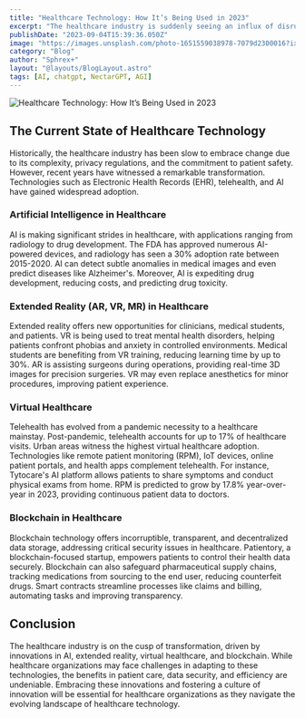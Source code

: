 ```yaml
---
title: "Healthcare Technology: How It’s Being Used in 2023"
excerpt: "The healthcare industry is suddenly seeing an influx of disruptive technology"
publishDate: "2023-09-04T15:39:36.050Z"
image: "https://images.unsplash.com/photo-1651559038978-7079d2300016?ixlib=rb-4.0.3&ixid=M3wxMjA3fDB8MHxwaG90by1wYWdlfHx8fGVufDB8fHx8fA%3D%3D&auto=format&fit=crop&w=1470&q=80"
category: "Blog"
author: "Sphrex+"
layout: "@layouts/BlogLayout.astro"
tags: [AI, chatgpt, NectarGPT, AGI]
---
```


<p><img src="https://images.unsplash.com/photo-1488590528505-98d2b5aba04b?ixlib=rb-4.0.3&ixid=M3wxMjA3fDB8MHxwaG90by1wYWdlfHx8fGVufDB8fHx8fA%3D%3D&auto=format&fit=crop&w=1470&q=80" alt="Healthcare Technology: How It’s Being Used in 2023" /></p>

<h2 id="the-current-state-of-healthcare-technology">The Current State of Healthcare Technology</h2>
<p>Historically, the healthcare industry has been slow to embrace change due to its complexity, privacy regulations, and the commitment to patient safety. However, recent years have witnessed a remarkable transformation. Technologies such as Electronic Health Records (EHR), telehealth, and AI have gained widespread adoption.</p>
<h3 id="artificial-intelligence-in-healthcare">Artificial Intelligence in Healthcare</h3>
<p>AI is making significant strides in healthcare, with applications ranging from radiology to drug development. The FDA has approved numerous AI-powered devices, and radiology has seen a 30% adoption rate between 2015-2020. AI can detect subtle anomalies in medical images and even predict diseases like Alzheimer&#39;s. Moreover, AI is expediting drug development, reducing costs, and predicting drug toxicity.</p>
<h3 id="extended-reality-ar-vr-mr-in-healthcare">Extended Reality (AR, VR, MR) in Healthcare</h3>
<p>Extended reality offers new opportunities for clinicians, medical students, and patients. VR is being used to treat mental health disorders, helping patients confront phobias and anxiety in controlled environments. Medical students are benefiting from VR training, reducing learning time by up to 30%. AR is assisting surgeons during operations, providing real-time 3D images for precision surgeries. VR may even replace anesthetics for minor procedures, improving patient experience.</p>
<h3 id="virtual-healthcare">Virtual Healthcare</h3>
<p>Telehealth has evolved from a pandemic necessity to a healthcare mainstay. Post-pandemic, telehealth accounts for up to 17% of healthcare visits. Urban areas witness the highest virtual healthcare adoption. Technologies like remote patient monitoring (RPM), IoT devices, online patient portals, and health apps complement telehealth. For instance, Tytocare&#39;s AI platform allows patients to share symptoms and conduct physical exams from home. RPM is predicted to grow by 17.8% year-over-year in 2023, providing continuous patient data to doctors.</p>
<h3 id="blockchain-in-healthcare">Blockchain in Healthcare</h3>
<p>Blockchain technology offers incorruptible, transparent, and decentralized data storage, addressing critical security issues in healthcare. Patientory, a blockchain-focused startup, empowers patients to control their health data securely. Blockchain can also safeguard pharmaceutical supply chains, tracking medications from sourcing to the end user, reducing counterfeit drugs. Smart contracts streamline processes like claims and billing, automating tasks and improving transparency.</p>
<h2 id="conclusion">Conclusion</h2>
<p>The healthcare industry is on the cusp of transformation, driven by innovations in AI, extended reality, virtual healthcare, and blockchain. While healthcare organizations may face challenges in adapting to these technologies, the benefits in patient care, data security, and efficiency are undeniable. Embracing these innovations and fostering a culture of innovation will be essential for healthcare organizations as they navigate the evolving landscape of healthcare technology.</p>